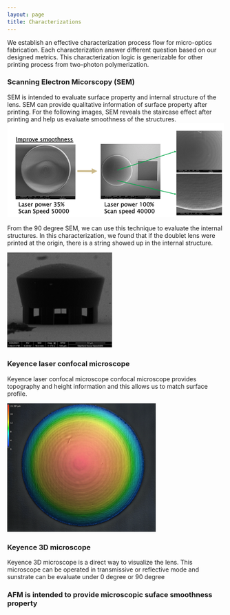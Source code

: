 ```yaml
---
layout: page
title: Characterizations
---
```

We establish an effective characterization process flow for micro-optics fabrication. Each characterization answer different question based on our designed metrics. 
This characterization logic is generizable for other printing process from two-photon polymerization.


### Scanning Electron Micorscopy (SEM) 
SEM is intended to evaluate surface property and internal structure of the lens. SEM can provide qualitative information of surface property after printing. For the following images, SEM reveals the staircase effect after printing and help us evaluate smoothness of the structures.
![](/assets/img/SEM.png)





From the 90 degree SEM, we can use this technique to evaluate the internal structures.
In this characterization, we found that if the doublet lens were printed at the origin, there is a string showed up in the internal structure.


![](/assets/img/90deg.png)





### Keyence laser confocal microscope 
Keyence laser confocal microscope confocal microscope provides topography and height information and this allows us to match surface profile.


![](/assets/img/profile.png)








### Keyence 3D microscope 
Keyence 3D microscope is a direct way to visualize the lens. This microscope can be operated in transmissive or reflective mode and sunstrate can be evaluate under 0 degree or 90 degree 






### AFM is intended to provide microscopic suface smoothness property







